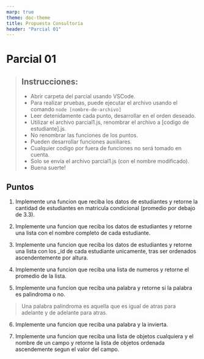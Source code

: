 ```yaml
---
marp: true
theme: doc-theme
title: Propuesta Consultoría
header: "Parcial 01"
---
```


# Parcial 01

> ## Instrucciones:
>
> - Abrir carpeta del parcial usando VSCode.
> - Para realizar pruebas, puede ejecutar el archivo usando el comando `node [nombre-de-archivo]`
> - Leer detenidamente cada punto, desarrollar en el orden deseado.
> - Utilizar el archivo parcial1.js, renombrar el archivo a [codigo de estudiante].js.
> - No renombrar las funciones de los puntos.
> - Pueden desarrollar funciones auxiliares.
> - Cualquier codigo por fuera de funciones no será tomado en cuenta.
> - Solo se envía el archivo parcial1.js (con el nombre modificado).
> - Buena suerte!

## Puntos

1. Implemente una funcion que reciba los datos de estudiantes y retorne la cantidad de estudiantes en matricula condicional (promedio por debajo de 3.3).

2. Implemente una funcion que reciba los datos de estudiantes y retorne una lista con el nombre completo de cada estudiante.

3. Implemente una funcion que reciba los datos de estudiantes y retorne una lista con los \_id de cada estudiante unicamente, tras ser ordenados ascendentemente por altura.

4. Implemente una funcion que reciba una lista de numeros y retorne el promedio de la lista.

5. Implemente una funcion que reciba una palabra y retorne si la palabra es palindroma o no.

> Una palabra palindroma es aquella que es igual de atras para adelante y de adelante para atras.

6. Implemente una funcion que reciba una palabra y la invierta.

7. Implemente una funcion que reciba una lista de objetos cualquiera y el nombre de un campo y retorne la lista de objetos ordenada ascendemente segun el valor del campo.
